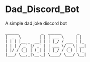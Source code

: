# Dad_Discord_Bot
A simple dad joke discord bot

```
______          _  ______       _    
|  _  \        | | | ___ \     | |   
| | | |__ _  __| | | |_/ / ___ | |_  
| | | / _` |/ _` | | ___ \/ _ \| __| 
| |/ / (_| | (_| | | |_/ / (_) | |_  
|___/ \__,_|\__,_| \____/ \___/ \__| 
                                    
```
